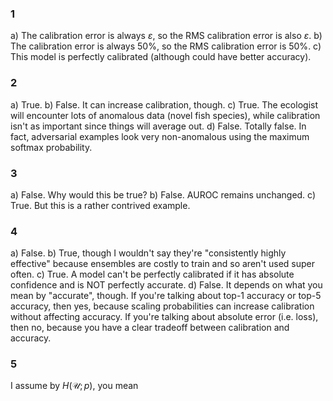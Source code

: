 ### 1
a) The calibration error is always $\varepsilon$, so the RMS calibration error is also $\varepsilon$.
b) The calibration error is always $50\%$, so the RMS calibration error is $50\%$.
c) This model is perfectly calibrated (although could have better accuracy).

### 2
a) True.
b) False.  It can increase calibration, though.
c) True.  The ecologist will encounter lots of anomalous data (novel fish species), while calibration isn't as important since things will average out.
d) False.  Totally false.  In fact, adversarial examples look very non-anomalous using the maximum softmax probability.

### 3
a) False.  Why would this be true?
b) False.  AUROC remains unchanged.
c) True.  But this is a rather contrived example.

### 4
a) False.
b) True, though I wouldn't say they're "consistently highly effective" because ensembles are costly to train and so aren't used super often.
c) True.  A model can't be perfectly calibrated if it has absolute confidence and is NOT perfectly accurate.
d) False.  It depends on what you mean by "accurate", though.  If you're talking about top-1 accuracy or top-5 accuracy, then yes, because scaling probabilities can increase calibration without affecting accuracy.  If you're talking about absolute error (i.e. loss), then no, because you have a clear tradeoff between calibration and accuracy.

### 5
I assume by $H(\mathcal U; p)$, you mean 
